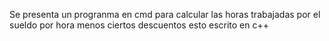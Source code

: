 Se presenta un progranma en cmd para calcular las horas trabajadas por el sueldo por hora menos ciertos descuentos esto escrito en c++
